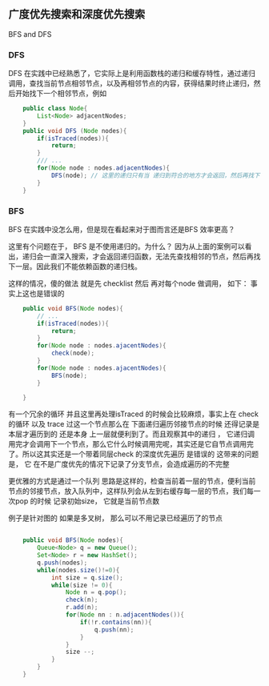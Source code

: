 ## 广度优先搜索和深度优先搜索

BFS and DFS

### DFS

DFS 在实践中已经熟悉了，它实际上是利用函数栈的递归和缓存特性，通过递归调用，查找当前节点相邻节点，以及再相邻节点的内容，获得结果时终止递归，然后开始找下一个相邻节点，例如

```java 
	public class Node{
		List<Node> adjacentNodes;
	}
	public void DFS (Node nodes){
		if(isTraced(nodes)){
			return;
		}
		/// ...
		for(Node node : nodes.adjacentNodes){
			DFS(node); // 这里的递归只有当 递归到符合的地方才会返回，然后再找下一个邻接节点。
		}
	}


```

### BFS

BFS 在实践中没怎么用，但是现在看起来对于图而言还是BFS 效率更高？ 

这里有个问题在于， BFS 是不使用递归的。为什么？ 因为从上面的案例可以看出，递归会一直深入搜索，才会返回递归函数，无法先查找相邻的节点，然后再找下一层。因此我们不能依赖函数的递归栈。

这样的情况，傻的做法 就是先 checklist 然后 再对每个node 做调用， 如下： 事实上这也是错误的

```java
	public void BFS(Node nodes){
		// ...
		if(isTraced(nodes)){
			return;
		}
		for(Node node : nodes.ajacentNodes){
			check(node);
		}
		for(Node node : nodes.ajacentNodes){
			BFS(node);
		}
		
	}

```
有一个冗余的循环 并且这里再处理isTraced 的时候会比较麻烦，事实上在 check 的循环 以及 trace 过这一个节点那么在 下面递归遍历邻接节点的时候 还得记录是本层才遍历到的 还是本身 上一层就便利到了。而且观察其中的递归 ， 它递归调用完才会调用下一个节点，那么它什么时候调用完呢，其实还是它自节点调用完了。所以这其实还是一个带着同层check 的深度优先遍历 是错误的 这带来的问题是， 它 在不是广度优先的情况下记录了分支节点，会造成遍历的不完整

更优雅的方式是通过一个队列
思路是这样的，检查当前着一层的节点，便利当前节点的邻接节点，放入队列中，这样队列会从左到右缓存每一层的节点，我们每一次pop 的时候 记录初始size， 它就是当前节点数

例子是针对图的 如果是多叉树， 那么可以不用记录已经遍历了的节点
```java

	public void BFS(Node nodes){
		Queue<Node> q = new Queue();
		Set<Node> r = new HashSet();
		q.push(nodes);
		while(nodes.size()!=0){
			int size = q.size();
			while(size != 0){
				Node n = q.pop();
				check(n);
				r.add(n);
				for(Node nn : n.adjacentNodes()){
					if(!r.contains(nn)){
						q.push(nn);
					}
				}
				size --;
			}
		}
	}
```

